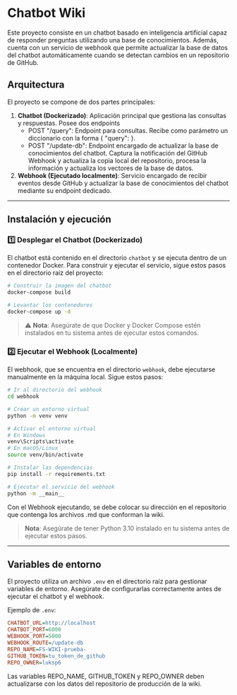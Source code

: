 # Chatbot Wiki

Este proyecto consiste en un chatbot basado en inteligencia artificial capaz de responder preguntas utilizando una base de conocimientos. Además, cuenta con un servicio de webhook que permite actualizar la base de datos del chatbot automáticamente cuando se detectan cambios en un repositorio de GitHub.

## Arquitectura

El proyecto se compone de dos partes principales:

1. **Chatbot (Dockerizado)**: Aplicación principal que gestiona las consultas y respuestas. Posee dos endpoints
   * POST "/query": Endpoint para consultas. Recibe como parámetro un diccionario con la forma { "query": <CONSULTA> }.
   * POST "/update-db": Endpoint encargado de actualizar la base de conocimientos del chatbot. Captura la notificación del GitHub Webhook y actualiza la copia local del repositorio, procesa la información y actualiza los vectores de la base de datos.
3. **Webhook (Ejecutado localmente)**: Servicio encargado de recibir eventos desde GitHub y actualizar la base de conocimientos del chatbot mediante su endpoint dedicado.

---

## Instalación y ejecución

### 1️⃣ **Desplegar el Chatbot (Dockerizado)**
El chatbot está contenido en el directorio `chatbot` y se ejecuta dentro de un contenedor Docker. Para construir y ejecutar el servicio, sigue estos pasos en el directorio raíz del proyecto:

```sh
# Construir la imagen del chatbot
docker-compose build

# Levantar los contenedores
docker-compose up -d
```

> ⚠️ **Nota**: Asegúrate de que Docker y Docker Compose estén instalados en tu sistema antes de ejecutar estos comandos.


### 2️⃣ **Ejecutar el Webhook (Localmente)**
El webhook, que se encuentra en el directorio `webhook`, debe ejecutarse manualmente en la máquina local. Sigue estos pasos:

```sh
# Ir al directorio del webhook
cd webhook

# Crear un entorno virtual
python -m venv venv

# Activar el entorno virtual
# En Windows
venv\Scripts\activate
# En macOS/Linux
source venv/bin/activate

# Instalar las dependencias
pip install -r requirements.txt

# Ejecutar el servicio del webhook
python -m __main__
```

Con el Webhook ejecutando, se debe colocar su dirección en el repositorio que contenga los archivos .md que conforman la wiki.

> **Nota**: Asegúrate de tener Python 3.10 instalado en tu sistema antes de ejecutar estos pasos.

---

## Variables de entorno

El proyecto utiliza un archivo `.env` en el directorio raíz para gestionar variables de entorno. Asegúrate de configurarlas correctamente antes de ejecutar el chatbot y el webhook.

Ejemplo de `.env`:
```ini
CHATBOT_URL=http://localhost
CHATBOT_PORT=6000
WEBHOOK_PORT=5000
WEBHOOK_ROUTE=/update-db
REPO_NAME=FS-WIKI-prueba-
GITHUB_TOKEN=tu_token_de_github
REPO_OWNER=luksp6
```

Las variables REPO_NAME, GITHUB_TOKEN y REPO_OWNER deben actualizarse con los datos del repositorio de producción de la wiki. 


